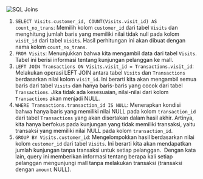![SQL Joins](https://learnsql.com/blog/learn-and-practice-sql-joins/2.png)
​
1. `SELECT Visits.customer_id, COUNT(Visits.visit_id) AS count_no_trans`: Memilih kolom `customer_id` dari tabel `Visits` dan menghitung jumlah baris yang memiliki nilai tidak null pada kolom `visit_id` dari tabel `Visits`. Hasil perhitungan ini akan dibuat dengan nama kolom `count_no_trans`.
​
2. `FROM Visits`: Menunjukkan bahwa kita mengambil data dari tabel `Visits`. Tabel ini berisi informasi tentang kunjungan pelanggan ke mall.
​
3. `LEFT JOIN Transactions ON Visits.visit_id = Transactions.visit_id`: Melakukan operasi LEFT JOIN antara tabel `Visits` dan `Transactions` berdasarkan nilai kolom `visit_id`. Ini berarti kita akan mengambil semua baris dari tabel `Visits` dan hanya baris-baris yang cocok dari tabel `Transactions`. Jika tidak ada kesesuaian, nilai-nilai dari kolom `Transactions` akan menjadi NULL.
​
4. `WHERE Transactions.transaction_id IS NULL`: Menerapkan kondisi bahwa hanya baris yang memiliki nilai NULL pada kolom `transaction_id` dari tabel `Transactions` yang akan disertakan dalam hasil akhir. Artinya, kita hanya berfokus pada kunjungan yang tidak memiliki transaksi, yaitu transaksi yang memiliki nilai NULL pada kolom `transaction_id`.
​
5. `GROUP BY Visits.customer_id`: Mengelompokkan hasil berdasarkan nilai kolom `customer_id` dari tabel `Visits`. Ini berarti kita akan mendapatkan jumlah kunjungan tanpa transaksi untuk setiap pelanggan.
​
Dengan kata lain, query ini memberikan informasi tentang berapa kali setiap pelanggan mengunjungi mall tanpa melakukan transaksi (transaksi dengan `amount` NULL).